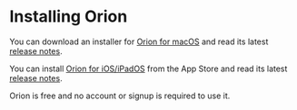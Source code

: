 # Installing Orion

You can download an installer for [Orion for macOS](https://browser.kagi.com/#download_sec) and read its latest [release notes](https://browser.kagi.com/updates/orion-release-notes.html).

You can install [Orion for iOS/iPadOS](https://apps.apple.com/app/orion-browser-by-kagi/id1484498200) from the App Store and read its latest [release notes](https://browser.kagi.com/updates/orion-iOS-release-notes.html).

Orion is free and no account or signup is required to use it.

